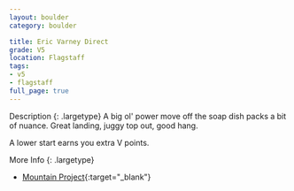 ```yaml
---
layout: boulder
category: boulder

title: Eric Varney Direct
grade: V5
location: Flagstaff
tags:
- v5
- flagstaff
full_page: true
---
```



Description
{: .largetype}
A big ol' power move off the soap dish packs a bit of nuance. Great landing, juggy top out, good hang.

A lower start earns you extra V points.


More Info
{: .largetype}
- [Mountain Project](https://www.mountainproject.com/route/105749266/eric-varney-direct){:target="_blank"}
